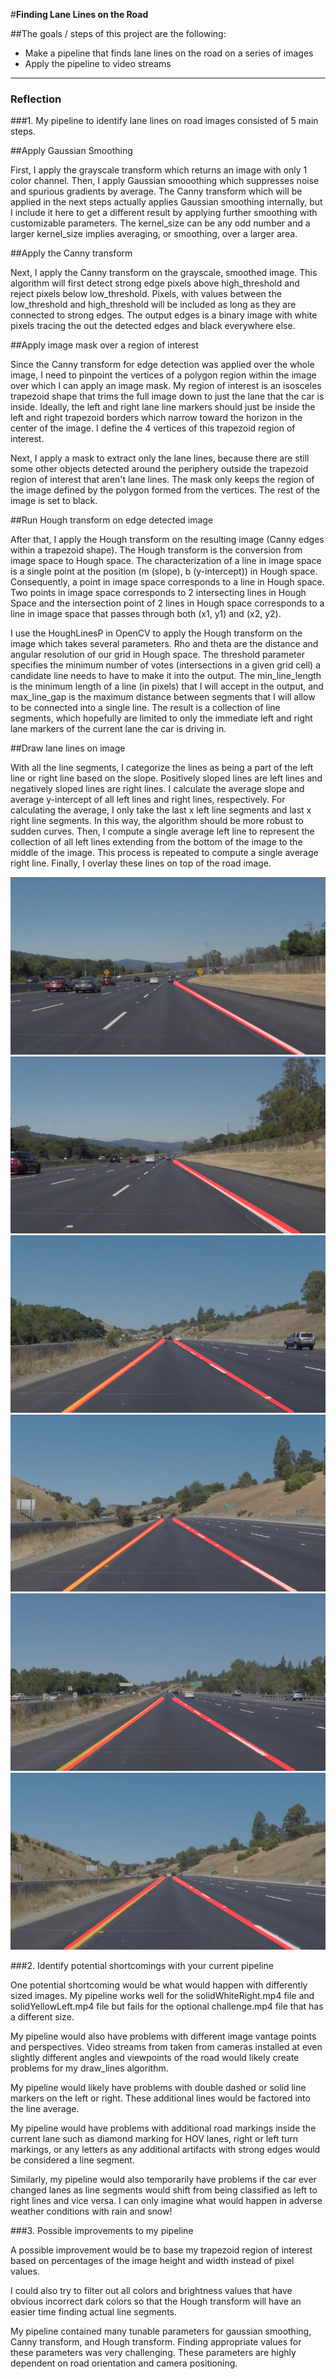 #**Finding Lane Lines on the Road**

##The goals / steps of this project are the following:
* Make a pipeline that finds lane lines on the road on a series of images
* Apply the pipeline to video streams

[//]: # (Image References)

[image1]: ./output_images/solidWhiteCurve.jpg "solidWhiteCurve"
[image2]: ./output_images/solidWhiteRight.jpg "solidWhiteRight"
[image3]: ./output_images/solidYellowCurve.jpg "solidYellowCurve"
[image4]: ./output_images/solidYellowCurve2.jpg "solidYellowCurve2"
[image5]: ./output_images/solidYellowLeft.jpg "solidYellowLeft"
[image6]: ./output_images/whiteCarLaneSwitch.jpg "whiteCarLaneSwitch"

---

### Reflection

###1. My pipeline to identify lane lines on road images consisted of 5 main steps. 

##Apply Gaussian Smoothing

First, I apply the grayscale transform which returns an image with only 1 color channel. Then, I apply Gaussian smooothing which suppresses noise and spurious gradients by average. The Canny transform which will be applied in the next steps actually applies Gaussian smoothing internally, but I include it here to get a different result by applying further smoothing with customizable parameters. The kernel_size can be any odd number and a larger kernel_size implies averaging, or smoothing, over a larger area. 

##Apply the Canny transform 

Next, I apply the Canny transform on the grayscale, smoothed image. This algorithm will first detect strong edge pixels above high_threshold and reject pixels below low_threshold. Pixels, with values between the low_threshold and high_threshold will be included as long as they are connected to strong edges. The output edges is a binary image with white pixels tracing the out the detected edges and black everywhere else.

##Apply image mask over a region of interest

Since the Canny transform for edge detection was applied over the whole image, I need to pinpoint the vertices of a polygon region within the image over which I can apply an image mask. My region of interest is an isosceles trapezoid shape that trims the full image down to just the lane that the car is inside. Ideally, the left and right lane line markers should just be inside the left and right trapezoid borders which narrow toward the horizon in the center of the image. I define the 4 vertices of this trapezoid region of interest.

Next, I apply a mask to extract only the lane lines, because there are still some other objects detected around the periphery outside the trapezoid region of interest that aren't lane lines. The mask only keeps the region of the image defined by the polygon formed from the vertices. The rest of the image is set to black.

##Run Hough transform on edge detected image

After that, I apply the Hough transform on the resulting image (Canny edges within a trapezoid shape). The Hough transform is the conversion from image space to Hough space. The characterization of a line in image space is a single point at the position (m (slope), b (y-intercept)) in Hough space. Consequently, a point in image space corresponds to a line in Hough space. Two points in image space corresponds to 2 intersecting lines in Hough Space and the intersection point of 2 lines in Hough space corresponds to a line in image space that passes through both (x1, y1) and (x2, y2).

I use the HoughLinesP in OpenCV to apply the Hough transform on the image which takes several parameters. Rho and theta are the distance and angular resolution of our grid in Hough space. The threshold parameter specifies the minimum number of votes (intersections in a given grid cell) a candidate line needs to have to make it into the output. The min_line_length is the minimum length of a line (in pixels) that I will accept in the output, and max_line_gap is the maximum distance between segments that I will allow to be connected into a single line. The result is a collection of line segments, which hopefully are limited to only the immediate left and right lane markers of the current lane the car is driving in.

##Draw lane lines on image

With all the line segments, I categorize the lines as being a part of the left line or right line based on the slope. Positively sloped lines are left lines and negatively sloped lines are right lines. I calculate the average slope and average y-intercept of all left lines and right lines, respectively. For calculating the average, I only take the last x left line segments and last x right line segments. In this way, the algorithm should be more robust to sudden curves. Then, I compute a single average left line to represent the collection of all left lines extending from the bottom of the image to the middle of the image. This process is repeated to compute a single average right line. Finally, I overlay these lines on top of the road image.

![alt text][image1]
![alt text][image2]
![alt text][image3]
![alt text][image4]
![alt text][image5]
![alt text][image6]

###2. Identify potential shortcomings with your current pipeline

One potential shortcoming would be what would happen with differently sized images. My pipeline works well for the solidWhiteRight.mp4 file and solidYellowLeft.mp4 file but fails for the optional challenge.mp4 file that has a different size.

My pipeline would also have problems with different image vantage points and perspectives. Video streams from taken from cameras installed at even slightly different angles and viewpoints of the road would likely create problems for my draw_lines algorithm. 

My pipeline would likely have problems with double dashed or solid line markers on the left or right. These additional lines would be factored into the line average.

My pipeline would have problems with additional road markings inside the current lane such as diamond marking for HOV lanes, right or left turn markings, or any letters as any additional artifacts with strong edges would be considered a line segment.

Similarly, my pipeline would also temporarily have problems if the car ever changed lanes as line segments would shift from being classified as left to right lines and vice versa. I can only imagine what would happen in adverse weather conditions with rain and snow!

###3. Possible improvements to my pipeline

A possible improvement would be to base my trapezoid region of interest based on percentages of the image height and width instead of pixel values.

I could also try to filter out all colors and brightness values that have obvious incorrect dark colors so that the Hough transform will have an easier time finding actual line segments.

My pipeline contained many tunable parameters for gaussian smoothing, Canny transform, and Hough transform. Finding appropriate values for these parameters was very challenging. These parameters are highly dependent on road orientation and camera positioning.
